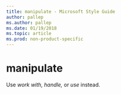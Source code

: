 ```yaml
---
title: manipulate - Microsoft Style Guide
author: pallep
ms.author: pallep
ms.date: 01/19/2018
ms.topic: article
ms.prod: non-product-specific
---
```


# manipulate

Use *work with, handle,* or *use* instead.

